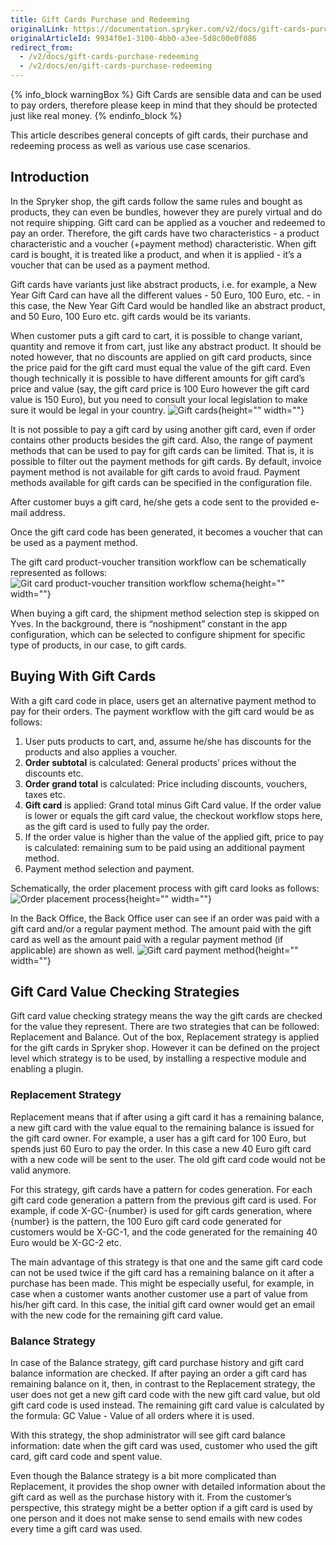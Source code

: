 ```yaml
---
title: Gift Cards Purchase and Redeeming
originalLink: https://documentation.spryker.com/v2/docs/gift-cards-purchase-redeeming
originalArticleId: 9934f0e1-3100-4bb0-a3ee-5d8c00e0f086
redirect_from:
  - /v2/docs/gift-cards-purchase-redeeming
  - /v2/docs/en/gift-cards-purchase-redeeming
---
```


{% info_block warningBox %}
Gift Cards are sensible data and can be used to pay orders, therefore please keep in mind that they should be protected just like real money.
{% endinfo_block %}

This article describes general concepts of gift cards, their purchase and redeeming process as well as various use case scenarios.

## Introduction

In the Spryker shop, the gift cards follow the same rules and bought as products, they can even be bundles, however they are purely virtual and do not require shipping. Gift card can be applied as a voucher and redeemed to pay an order. Therefore, the gift cards have two characteristics - a product characteristic and a voucher (+payment method) characteristic. When gift card is bought, it is treated like a product, and when it is applied - it’s a voucher that can be used as a payment method.

Gift cards have variants just like abstract products, i.e. for example, a New Year Gift Card can have all the different values - 50 Euro, 100 Euro, etc. - in this case, the New Year Gift Card would be handled like an abstract product, and 50 Euro, 100 Euro etc. gift cards would be its variants.

When customer puts a gift card to cart, it is possible to change variant, quantity and remove it from cart, just like any abstract product. It should be noted however, that no discounts are applied on gift card products, since the price paid for the gift card must equal the value of the gift card. Even though technically it is possible to have different amounts for gift card’s price and value (say, the gift card price is 100 Euro however the gift card value is 150 Euro), but you need to consult your local legislation to make sure it would be legal in your country.
![Gift cards](https://spryker.s3.eu-central-1.amazonaws.com/docs/Features/Gift+Cards/Gift+Cards+Purchase+and+Redeeming/gift_card.png){height="" width=""}

It is not possible to pay a gift card by using another gift card, even if order contains other products besides the gift card. Also, the range of payment methods that can be used to pay for gift cards can be limited. That is, it is possible to filter out the payment methods for gift cards. By default, invoice payment method is not available for gift cards to avoid fraud. Payment methods available for gift cards can be specified in the configuration file.

After customer buys a gift card, he/she gets a code sent to the provided e-mail address.

Once the gift card code has been generated, it becomes a voucher that can be used as a payment method.

The gift card product-voucher transition workflow can be schematically represented as follows:
![Git card product-voucher transition workflow schema](https://spryker.s3.eu-central-1.amazonaws.com/docs/Features/Gift+Cards/Gift+Cards+Purchase+and+Redeeming/GC+product-voucher+transition.png){height="" width=""}

When buying a gift card, the shipment method selection step is skipped on Yves. In the background, there is “noshipment” constant in the app configuration, which can be selected to configure shipment for specific type of products, in our case, to gift cards.

## Buying With Gift Cards

With a gift card code in place, users get an alternative payment method to pay for their orders. The payment workflow with the gift card would be as follows:

1. User puts products to cart, and, assume he/she has discounts for the products and also applies a voucher.
2. **Order subtotal** is calculated: General products’ prices without the discounts etc.
3. **Order grand total** is calculated: Price including discounts, vouchers, taxes etc.
4. **Gift card** is applied: Grand total minus Gift Card value. If the order value is lower or equals the gift card value, the checkout workflow stops here, as the gift card is used to fully pay the order.
5. If the order value is higher than the value of the applied gift, price to pay is calculated: remaining sum to be paid using an additional payment method.
6. Payment method selection and payment.

Schematically, the order placement process with gift card looks as follows:
![Order placement process](https://spryker.s3.eu-central-1.amazonaws.com/docs/Features/Gift+Cards/Gift+Cards+Purchase+and+Redeeming/gc_payment_process.png){height="" width=""}

In the Back Office, the Back Office user can see if an order was paid with a gift card and/or a regular payment method. The amount paid with the gift card as well as the amount paid with a regular payment method (if applicable) are shown as well.
![Gift card payment method](https://spryker.s3.eu-central-1.amazonaws.com/docs/Features/Gift+Cards/Gift+Cards+Purchase+and+Redeeming/gift_card_payment_method.png){height="" width=""}

## Gift Card Value Checking Strategies

Gift card value checking strategy means the way the gift cards are checked for the value they represent. There are two strategies that can be followed: Replacement and Balance. Out of the box, Replacement strategy is applied for the gift cards in Spryker shop. However it can be defined on the project level which strategy is to be used, by installing a respective module and enabling a plugin.

### Replacement Strategy
Replacement means that if after using a gift card it has a remaining balance, a new gift card with the value equal to the remaining balance is issued for the gift card owner. For example, a user has a gift card for 100 Euro, but spends just 60 Euro to pay the order. In this case a new 40 Euro gift card with a new code will be sent to the user. The old gift card code would not be valid anymore.

For this strategy, gift cards have a pattern for codes generation. For each gift card code generation a pattern from the previous gift card is used. For example, if code X-GC-{number} is used for gift cards generation, where {number} is the pattern, the 100 Euro gift card code generated for customers would be X-GC-1, and the code generated for the remaining 40 Euro would be X-GC-2 etc.

The main advantage of this strategy is that one and the same gift card code can not be used twice if the gift card has a remaining balance on it after a purchase has been made. This might be especially useful, for example, in case when a customer wants another customer use a part of value from his/her gift card. In this case, the initial gift card owner would get an email with the new code for the remaining gift card value.

### Balance Strategy

In case of the Balance strategy, gift card purchase history and gift card balance information are checked. If after paying an order a gift card has remaining balance on it, then, in contrast to the Replacement strategy, the user does not get a new gift card code with the new gift card value, but old gift card code is used instead. The remaining gift card value is calculated by the formula: GC Value - Value of all orders where it is used.

With this strategy, the shop administrator will see gift card balance information: date when the gift card was used, customer who used the gift card, gift card code and spent value.

Even though the Balance strategy is a bit more complicated than Replacement, it provides the shop owner with detailed information about the gift card as well as the purchase history with it. From the customer’s perspective, this strategy might be a better option if a gift card is used by one person and it does not make sense to send emails with new codes every time a gift card was used.
